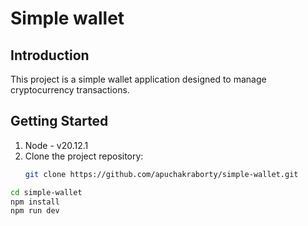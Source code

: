 # Simple wallet

## Introduction
This project is a simple wallet application designed to manage cryptocurrency transactions.

## Getting Started
1. Node - v20.12.1
2. Clone the project repository:
   ```bash
   git clone https://github.com/apuchakraborty/simple-wallet.git
   
```bash
cd simple-wallet
npm install
npm run dev
